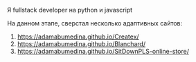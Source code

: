 Я fullstack developer на python и javascript

На данном этапе, сверстал несколько адаптивных сайтов:

1. https://adamabumedina.github.io/Createx/
2. https://adamabumedina.github.io/Blanchard/
3. https://adamabumedina.github.io/SitDownPLS-online-store/

